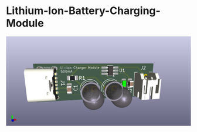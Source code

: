 # Lithium-Ion-Battery-Charging-Module


![3D Rendering of evaluation board design](3D_Renders/LiIon_Charge_Mod_render_front.png)
